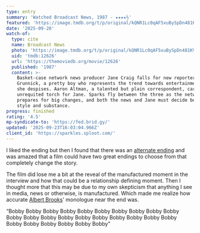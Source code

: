 ```yaml
---
type: entry
summary: 'Watched Broadcast News, 1987 - ★★★★½'
featured: 'https://image.tmdb.org/t/p/original/kQNR1Lc0qAF5xuBySpDn481KVjb.jpg'
date: '2025-09-20'
watch-of:
  type: cite
  name: Broadcast News
  photo: 'https://image.tmdb.org/t/p/original/kQNR1Lc0qAF5xuBySpDn481KVjb.jpg'
  uid: 'tmdb:12626'
  url: 'https://themoviedb.org/movie/12626'
  published: '1987'
  content: >-
    Basket-case network news producer Jane Craig falls for new reporter Tom
    Grunnick, a pretty boy who represents the trend towards entertainment news
    she despises. Aaron Altman, a talented but plain correspondent, carries an
    unrequited torch for Jane. Sparks fly between the three as the network
    prepares for big changes, and both the news and Jane must decide between
    style and substance.
progress: finished
rating: '4.5'
mp-syndicate-to: 'https://fed.brid.gy/'
updated: '2025-09-23T16:03:04.966Z'
client_id: 'https://sparkles.sploot.com/'
---
```

I liked the ending but then I found that there was an [alternate ending](https://www.youtube.com/watch?v=C9c80HWTcsM) and was amazed that a film could have two great endings to choose from that completely change the story.

The film did lose me a bit at the reveal of the manufactured moment in the interview and how that could be a relationship defining moment. Then I thought more that this may be due to my own skepticism that anything I see in media, news or otherwise, is manufactured. Which made me realize how accurate [Albert Brooks](https://www.themoviedb.org/person/13-albert-brooks)' monologue near the end was.

<q>Bobby Bobby Bobby Bobby Bobby Bobby Bobby Bobby Bobby Bobby Bobby Bobby Bobby Bobby Bobby Bobby Bobby Bobby Bobby Bobby Bobby Bobby Bobby Bobby Bobby Bobby</q>
